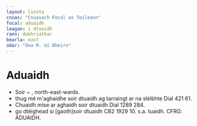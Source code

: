 ```yaml
---
layout: liosta
cnuas: "Cnuasach Focal as Teileann"
focal: aduaidh
leagan: i dtuaidh
rann: dobhriathar
bearla: east
údar: "Úna M. Uí Bheirn"
---
```


# Aduaidh

* Soir ~ , north-east-wards.
* thug mé m'aghaidhe soir dtuaidh ag tarraingt ar na sléibhte Dial 421 61.
* Chuaidh mise ar aghaidh soir dtuaidh Dial 1289 284.
* go dtéighead si [gaoth]soir dtuaidh CB2 1929 10. s.a. tuaidh. CFRG: ADUAIDH.
